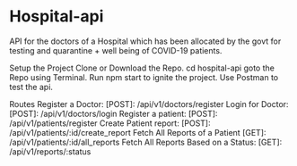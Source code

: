 # Hospital-api
API for the doctors of a Hospital which has been allocated by the govt for testing and quarantine + well being of COVID-19 patients.

Setup the Project
Clone or Download the Repo.
cd hospital-api goto the Repo using Terminal.
Run npm start to ignite the project.
Use Postman to test the api.

Routes
Register a Doctor: [POST]: /api/v1/doctors/register
Login for Doctor: [POST]: /api/v1/doctors/login
Register a patient: [POST]: /api/v1/patients/register
Create Patient report: [POST]: /api/v1/patients/:id/create_report
Fetch All Reports of a Patient [GET]: /api/v1/patients/:id/all_reports
Fetch All Reports Based on a Status: [GET]: /api/v1/reports/:status
